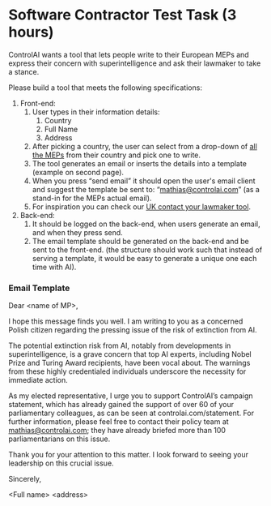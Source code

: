 # Software Contractor Test Task (3 hours)

ControlAI wants a tool that lets people write to their European MEPs and express their concern with superintelligence and ask their lawmaker to take a stance.

Please build a tool that meets the following specifications:

1. Front-end:
   1. User types in their information details:
      1. Country
      2. Full Name
      3. Address
   2. After picking a country, the user can select from a drop-down of [all the MEPs](https://www.europarl.europa.eu/meps/en/full-list/xml) from their country and pick one to write.
   3. The tool generates an email or inserts the details into a template (example on second page).
   4. When you press “send email” it should open the user's email client and suggest the template be sent to: “[mathias@controlai.com](mailto:mathias@controlai.com)” (as a stand-in for the MEPs actual email).
   5. For inspiration you can check our [UK contact your lawmaker tool](https://controlai.com/take-action/uk).
2. Back-end:
   1. It should be logged on the back-end, when users generate an email, and when they press send.
   2. The email template should be generated on the back-end and be sent to the front-end. (the structure should work such that instead of serving a template, it would be easy to generate a unique one each time with AI).

###

### Email Template

Dear \<name of MP\>,

I hope this message finds you well. I am writing to you as a concerned Polish citizen regarding the pressing issue of the risk of extinction from AI.

The potential extinction risk from AI, notably from developments in superintelligence, is a grave concern that top AI experts, including Nobel Prize and Turing Award recipients, have been vocal about. The warnings from these highly credentialed individuals underscore the necessity for immediate action.

As my elected representative, I urge you to support ControlAI’s campaign statement, which has already gained the support of over 60 of your parliamentary colleagues, as can be seen at controlai.com/statement. For further information, please feel free to contact their policy team at mathias@controlai.com; they have already briefed more than 100 parliamentarians on this issue.

Thank you for your attention to this matter. I look forward to seeing your leadership on this crucial issue.

Sincerely,

\<Full name\>
\<address\>
